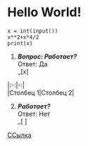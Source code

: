 # Hello World!
```phyton
x = int(input())
x**2+x*4/2
print(x)
```
1. ***Вопрос: Работает?***\
Ответ: Да\
_[x]


|:-:|-:|\
|Столбец 1|Столбец 2|


2. ***Работает?***\
Ответ: Нет\
_[ ]


[ССылка](https://github.com/Belka49087/lab1/edit/main/README.md)
